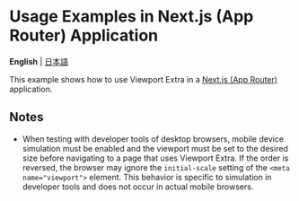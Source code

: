 # Usage Examples in Next.js (App Router) Application

**English** | [日本語](/examples/next-app-router/README.ja.md)

This example shows how to use Viewport Extra in a [Next.js (App Router)](https://nextjs.org/docs/app) application.

## Notes

- When testing with developer tools of desktop browsers, mobile device simulation must be enabled and the viewport must be set to the desired size before navigating to a page that uses Viewport Extra. If the order is reversed, the browser may ignore the `initial-scale` setting of the `<meta name="viewport">` element. This behavior is specific to simulation in developer tools and does not occur in actual mobile browsers.
